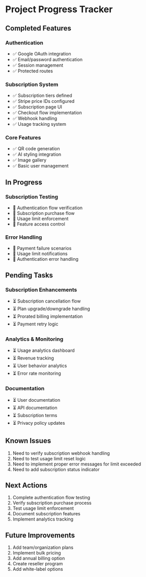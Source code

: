 # Project Progress Tracker

## Completed Features

### Authentication
- ✅ Google OAuth integration
- ✅ Email/password authentication
- ✅ Session management
- ✅ Protected routes

### Subscription System
- ✅ Subscription tiers defined
- ✅ Stripe price IDs configured
- ✅ Subscription page UI
- ✅ Checkout flow implementation
- ✅ Webhook handling
- ✅ Usage tracking system

### Core Features
- ✅ QR code generation
- ✅ AI styling integration
- ✅ Image gallery
- ✅ Basic user management

## In Progress

### Subscription Testing
- 🔄 Authentication flow verification
- 🔄 Subscription purchase flow
- 🔄 Usage limit enforcement
- 🔄 Feature access control

### Error Handling
- 🔄 Payment failure scenarios
- 🔄 Usage limit notifications
- 🔄 Authentication error handling

## Pending Tasks

### Subscription Enhancements
- ⏳ Subscription cancellation flow
- ⏳ Plan upgrade/downgrade handling
- ⏳ Prorated billing implementation
- ⏳ Payment retry logic

### Analytics & Monitoring
- ⏳ Usage analytics dashboard
- ⏳ Revenue tracking
- ⏳ User behavior analytics
- ⏳ Error rate monitoring

### Documentation
- ⏳ User documentation
- ⏳ API documentation
- ⏳ Subscription terms
- ⏳ Privacy policy updates

## Known Issues
1. Need to verify subscription webhook handling
2. Need to test usage limit reset logic
3. Need to implement proper error messages for limit exceeded
4. Need to add subscription status indicator

## Next Actions
1. Complete authentication flow testing
2. Verify subscription purchase process
3. Test usage limit enforcement
4. Document subscription features
5. Implement analytics tracking

## Future Improvements
1. Add team/organization plans
2. Implement bulk pricing
3. Add annual billing option
4. Create reseller program
5. Add white-label options
